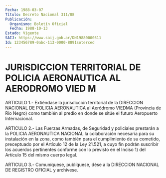 ```yaml
---
Fecha: 1988-03-07
Título: Decreto Nacional 311/88
Publicación:
  Organismo: Boletín Oficial
  Fecha: 1988-10-13
Estado: Vigente
SAIJ: https://www.saij.gob.ar/DN19880000311
Id: 123456789-0abc-113-0000-8891soterced
---
```

# JURISDICCION TERRITORIAL DE POLICIA AERONAUTICA AL AERODROMO VIED M

<a id="1"></a>
ARTICULO  1.-  Extiéndase  la  jurisdicción  territorial de la DIRECCION  NACIONAL  DE  POLICIA  AERONAUTICA  al Aeródromo  VIEDMA (Provincia de Río Negro) como también al predio  en  donde se sitúe el futuro Aeropuerto Internacional.

<a id="2"></a>
ARTICULO  2.-  Las  Fuerzas Armadas, de Seguridad y policiales prestarán  a  la  POLICIA  AERONAUTICA   NACIONAL  la  colaboración necesaria  para su instalación en la zona,  como  también  para  el cumplimiento  de  su cometido, preceptuado por el Artículo 12 de la Ley 21.521, a cuyo  fin  podrán  suscribir los acuerdos pertinentes conforme con lo previsto en el Inciso  1) del Artículo 15 del mismo cuerpo legal.

<a id="3"></a>
ARTICULO  3.-  Comuníquese,  publíquese,  dése  a la DIRECCION NACIONAL DE REGISTRO OFICIAL y archívese.